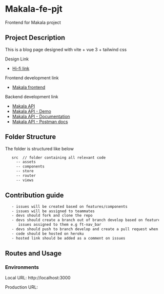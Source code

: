 # Makala-fe-pjt
Frontend for Makala project

## Project Description
This is a blog page designed with vite + vue 3 + tailwind css

   Design Link
   <!-- * [Lo-fi link](https://www.figma.com/file/aD1DdXvw6wavwHjo5MNN9m/STOCKA?node-id=0%3A1) -->
   * [Hi-fi link](https://www.figma.com/file/DtZ4fCr1PmXXVrVuaMLHHG/Makala---Blog?node-id=0%3A1)
   <!-- * [User-flow and prototype link](https://www.figma.com/proto/aD1DdXvw6wavwHjo5MNN9m/STOCKA?node-id=1349%3A355&scaling=scale-down&page-id=535%3A0) -->


   Frontend development link
   * [Makala frontend](#)


   Backend development link
   * [Makala API](#)
   * [Makala API - Demo](#)
   * [Makala API - Documentation](#)
   * [Makala API - Postman docs](#)



## Folder Structure

The folder is structured like below

```sh
   src  // folder containing all relevant code
     -- assets  
     -- components
     -- store
     -- router
     -- views
```
<!--    
## Installation and Usage

1. Clone the repo
   ```sh
   git clone
   ```
   OR
   ```sh
   git pull origin main
   ```
2. Install NPM packages
   ```sh
   npm install || npm i
   ```
3. Once in the root folder, run
   ```sh
   npm run start
   ``` -->

## Contribution guide
   <!-- * [Contribution Guide](https://docs.google.com/document/d/1OTOpJ52unFRNgOP9uw-EZO7uZayeLFbditGahLxvD4c/edit?usp=sharing) -->

```sh
   - issues will be created based on features/components
   - issues will be assigned to teammates
   - devs should fork and clone the repo 
   - devs should create a branch out of branch develop based on feature
      issues assigned to them e.g ft-nav_bar
   - devs should push to branch develop and create a pull request when done
   - code should be hosted on heroku
   - hosted link should be added as a comment on issues
```

## Routes and Usage
### Environments
<p>Local URL: http://localhost:3000</p>
<p></p>Production URL: </p>
